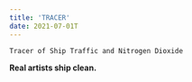 ```yaml
---
title: 'TRACER'
date: 2021-07-01T
---
```


`Tracer of Ship Traffic and Nitrogen Dioxide`

**Real artists ship clean.**